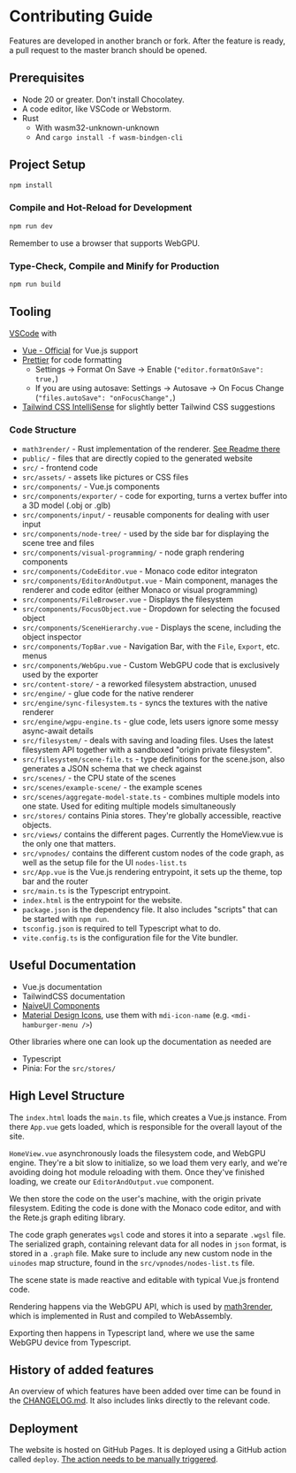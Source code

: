# Contributing Guide

Features are developed in another branch or fork. After the feature is ready, a pull request to the master branch should be opened.

## Prerequisites

- Node 20 or greater. Don't install Chocolatey.
- A code editor, like VSCode or Webstorm.
- Rust
  - With wasm32-unknown-unknown
  - And `cargo install -f wasm-bindgen-cli`

## Project Setup

```sh
npm install
```

### Compile and Hot-Reload for Development

```sh
npm run dev
```

Remember to use a browser that supports WebGPU.

### Type-Check, Compile and Minify for Production

```sh
npm run build
```

## Tooling

[VSCode](https://code.visualstudio.com/) with

- [Vue - Official](https://marketplace.visualstudio.com/items?itemName=Vue.volar) for Vue.js support
- [Prettier](https://marketplace.visualstudio.com/items?itemName=esbenp.prettier-vscode) for code formatting
  - Settings &rarr; Format On Save &rarr; Enable (`"editor.formatOnSave": true,`)
  - If you are using autosave: Settings &rarr; Autosave &rarr; On Focus Change (`"files.autoSave": "onFocusChange",`)
- [Tailwind CSS IntelliSense](https://marketplace.visualstudio.com/items?itemName=bradlc.vscode-tailwindcss) for slightly better Tailwind CSS suggestions

### Code Structure

- `math3render/` - Rust implementation of the renderer. [See Readme there](./math3render/README.md)
- `public/` - files that are directly copied to the generated website
- `src/` - frontend code
- `src/assets/` - assets like pictures or CSS files
- `src/components/` - Vue.js components
- `src/components/exporter/` - code for exporting, turns a vertex buffer into a 3D model (.obj or .glb)
- `src/components/input/` - reusable components for dealing with user input
- `src/components/node-tree/` - used by the side bar for displaying the scene tree and files
- `src/components/visual-programming/` - node graph rendering components
- `src/components/CodeEditor.vue` - Monaco code editor integraton
- `src/components/EditorAndOutput.vue` - Main component, manages the renderer and code editor (either Monaco or visual programming)
- `src/components/FileBrowser.vue` - Displays the filesystem
- `src/components/FocusObject.vue` - Dropdown for selecting the focused object
- `src/components/SceneHierarchy.vue` - Displays the scene, including the object inspector
- `src/components/TopBar.vue` - Navigation Bar, with the `File`, `Export`, etc. menus
- `src/components/WebGpu.vue` - Custom WebGPU code that is exclusively used by the exporter
- `src/content-store/` - a reworked filesystem abstraction, unused
- `src/engine/` - glue code for the native renderer
- `src/engine/sync-filesystem.ts` - syncs the textures with the native renderer
- `src/engine/wgpu-engine.ts` - glue code, lets users ignore some messy async-await details
- `src/filesystem/` - deals with saving and loading files. Uses the latest filesystem API together with a sandboxed "origin private filesystem".
- `src/filesystem/scene-file.ts` - type definitions for the scene.json, also generates a JSON schema that we check against
- `src/scenes/` - the CPU state of the scenes
- `src/scenes/example-scene/` - the example scenes
- `src/scenes/aggregate-model-state.ts` - combines multiple models into one state. Used for editing multiple models simultaneously
- `src/stores/` contains Pinia stores. They're globally accessible, reactive objects.
- `src/views/` contains the different pages. Currently the HomeView.vue is the only one that matters.
- `src/vpnodes/` contains the different custom nodes of the code graph, as well as the setup file for the UI `nodes-list.ts`
- `src/App.vue` is the Vue.js rendering entrypoint, it sets up the theme, top bar and the router
- `src/main.ts` is the Typescript entrypoint.
- `index.html` is the entrypoint for the website.
- `package.json` is the dependency file. It also includes "scripts" that can be started with `npm run`.
- `tsconfig.json` is required to tell Typescript what to do.
- `vite.config.ts` is the configuration file for the Vite bundler.

## Useful Documentation

- Vue.js documentation
- TailwindCSS documentation
- [NaiveUI Components](https://www.naiveui.com/en-US/os-theme/components/button)
- [Material Design Icons](https://icon-sets.iconify.design/mdi/), use them with `mdi-icon-name` (e.g. `<mdi-hamburger-menu />`)

Other libraries where one can look up the documentation as needed are

- Typescript
- Pinia: For the `src/stores/`

## High Level Structure

The `index.html` loads the `main.ts` file, which creates a Vue.js instance.
From there `App.vue` gets loaded, which is responsible for the overall layout of the site. 

`HomeView.vue` asynchronously loads the filesystem code, and WebGPU engine. They're a bit slow to initialize, so we load them very early, and we're avoiding doing hot module reloading with them. Once they've finished loading, we create our `EditorAndOutput.vue` component.

We then store the code on the user's machine, with the origin private filesystem. Editing the code is done with the Monaco code editor, and with the Rete.js graph editing library.

The code graph generates `wgsl` code and stores it into a separate `.wgsl` file. The serialized graph, containing relevant data for all nodes in `json` format, is stored in a `.graph` file. Make sure to include any new custom node in the `uinodes` map structure, found in the `src/vpnodes/nodes-list.ts` file.

The scene state is made reactive and editable with typical Vue.js frontend code.

Rendering happens via the WebGPU API, which is used by [math3render](./math3render/), which is implemented in Rust and compiled to WebAssembly.

Exporting then happens in Typescript land, where we use the same WebGPU device from Typescript.

## History of added features

An overview of which features have been added over time can be found in the [CHANGELOG.md](./CHANGELOG.md). It also includes links directly to the relevant code.

## Deployment

The website is hosted on GitHub Pages. It is deployed using a GitHub action called `deploy`. [The action needs to be manually triggered](https://github.com/cg-tuwien/Math2Model/actions/workflows/deploy.yml).
